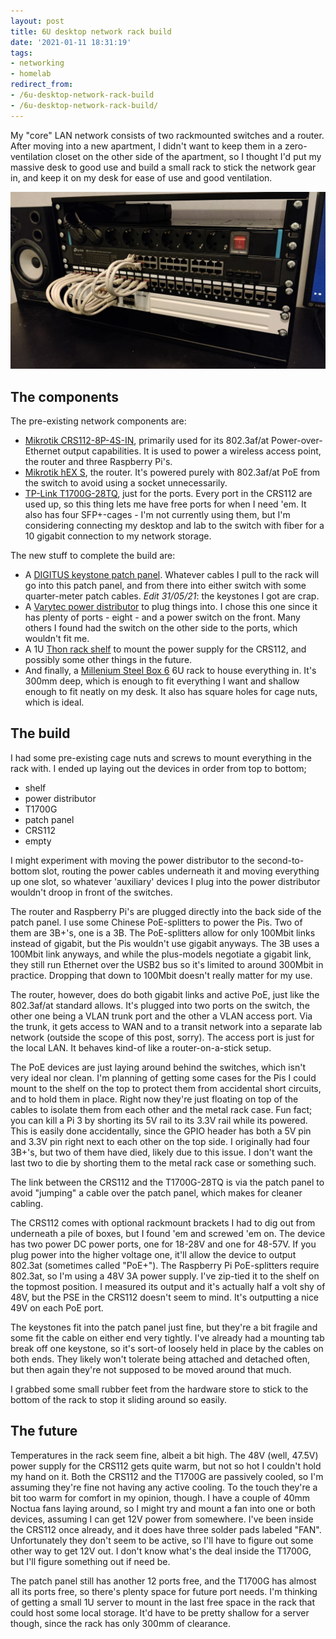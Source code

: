 ```yaml
---
layout: post
title: 6U desktop network rack build
date: '2021-01-11 18:31:19'
tags:
- networking
- homelab
redirect_from:
- /6u-desktop-network-rack-build
- /6u-desktop-network-rack-build/
---
```


My "core" LAN network consists of two rackmounted switches and a router. After moving into a new apartment, I didn't want to keep them in a zero-ventilation closet on the other side of the apartment, so I thought I'd put my massive desk to good use and build a small rack to stick the network gear in, and keep it on my desk for ease of use and good ventilation.

![The finished rack](/assets/2021/01/desktop-rack.jpg)

## The components

The pre-existing network components are:

- [Mikrotik CRS112-8P-4S-IN](https://mikrotik.com/product/crs112_8p_4s_in), primarily used for its 802.3af/at Power-over-Ethernet output capabilities. It is used to power a wireless access point, the router and three Raspberry Pi's.
- [Mikrotik hEX S](https://mikrotik.com/product/hex_s), the router. It's powered purely with 802.3af/at PoE from the switch to avoid using a socket unnecessarily.
- [TP-Link T1700G-28TQ](https://www.tp-link.com/us/business-networking/smart-switch/t1700g-28tq/), just for the ports. Every port in the CRS112 are used up, so this thing lets me have free ports for when I need 'em. It also has four SFP+-cages - I'm not currently using them, but I'm considering connecting my desktop and lab to the switch with fiber for a 10 gigabit connection to my network storage.

The new stuff to complete the build are:

- A [DIGITUS keystone patch panel](https://www.amazon.de/gp/product/B004C0V29W). Whatever cables I pull to the rack will go into this patch panel, and from there into either switch with some quarter-meter patch cables. _Edit 31/05/21_: the keystones I got are crap.
- A [Varytec power distributor](https://www.thomann.de/gb/varytec_power_distribution_panel_8x_sc.htm) to plug things into. I chose this one since it has plenty of ports - eight - and a power switch on the front. Many others I found had the switch on the other side to the ports, which wouldn't fit me.
- A 1U [Thon rack shelf](https://www.thomann.de/gb/thon_rackwanne_1he.htm) to mount the power supply for the CRS112, and possibly some other things in the future.
- And finally, a [Millenium Steel Box 6](https://www.thomann.de/gb/millenium_steel_box_6.htm) 6U rack to house everything in. It's 300mm deep, which is enough to fit everything I want and shallow enough to fit neatly on my desk. It also has square holes for cage nuts, which is ideal.

## The build

I had some pre-existing cage nuts and screws to mount everything in the rack with. I ended up laying out the devices in order from top to bottom;

- shelf
- power distributor
- T1700G
- patch panel
- CRS112
- empty

I might experiment with moving the power distributor to the second-to-bottom slot, routing the power cables underneath it and moving everything up one slot, so whatever 'auxiliary' devices I plug into the power distributor wouldn't droop in front of the switches.

The router and Raspberry Pi's are plugged directly into the back side of the patch panel. I use some Chinese PoE-splitters to power the Pis. Two of them are 3B+'s, one is a 3B. The PoE-splitters allow for only 100Mbit links instead of gigabit, but the Pis wouldn't use gigabit anyways. The 3B uses a 100Mbit link anyways, and while the plus-models negotiate a gigabit link, they still run Ethernet over the USB2 bus so it's limited to around 300Mbit in practice. Dropping that down to 100Mbit doesn't really matter for my use.

The router, however, does do both gigabit links and active PoE, just like the 802.3af/at standard allows. It's plugged into two ports on the switch, the other one being a VLAN trunk port and the other a VLAN access port. Via the trunk, it gets access to WAN and to a transit network into a separate lab network (outside the scope of this post, sorry). The access port is just for the local LAN. It behaves kind-of like a router-on-a-stick setup.

The PoE devices are just laying around behind the switches, which isn't very ideal nor clean. I'm planning of getting some cases for the Pis I could mount to the shelf on the top to protect them from accidental short circuits, and to hold them in place. Right now they're just floating on top of the cables to isolate them from each other and the metal rack case. Fun fact; you can kill a Pi 3 by shorting its 5V rail to its 3.3V rail while its powered. This is easily done accidentally, since the GPIO header has both a 5V pin and 3.3V pin right next to each other on the top side. I originally had four 3B+'s, but two of them have died, likely due to this issue. I don't want the last two to die by shorting them to the metal rack case or something such.

The link between the CRS112 and the T1700G-28TQ is via the patch panel to avoid "jumping" a cable over the patch panel, which makes for cleaner cabling.

The CRS112 comes with optional rackmount brackets I had to dig out from underneath a pile of boxes, but I found 'em and screwed 'em on. The device has two power DC power ports, one for 18-28V and one for 48-57V. If you plug power into the higher voltage one, it'll allow the device to output 802.3at (sometimes called "PoE+"). The Raspberry Pi PoE-splitters require 802.3at, so I'm using a 48V 3A power supply. I've zip-tied it to the shelf on the topmost position. I measured its output and it's actually half a volt shy of 48V, but the PSE in the CRS112 doesn't seem to mind. It's outputting a nice 49V on each PoE port.

The keystones fit into the patch panel just fine, but they're a bit fragile and some fit the cable on either end very tightly. I've already had a mounting tab break off one keystone, so it's sort-of loosely held in place by the cables on both ends. They likely won't tolerate being attached and detached often, but then again they're not supposed to be moved around that much.

I grabbed some small rubber feet from the hardware store to stick to the bottom of the rack to stop it sliding around so easily.

## The future

Temperatures in the rack seem fine, albeit a bit high. The 48V (well, 47.5V) power supply for the CRS112 gets quite warm, but not so hot I couldn't hold my hand on it. Both the CRS112 and the T1700G are passively cooled, so I'm assuming they're fine not having any active cooling. To the touch they're a bit too warm for comfort in my opinion, though. I have a couple of 40mm Noctua fans laying around, so I might try and mount a fan into one or both devices, assuming I can get 12V power from somewhere. I've been inside the CRS112 once already, and it does have three solder pads labeled "FAN". Unfortunately they don't seem to be active, so I'll have to figure out some other way to get 12V out. I don't know what's the deal inside the T1700G, but I'll figure something out if need be.

The patch panel still has another 12 ports free, and the T1700G has almost all its ports free, so there's plenty space for future port needs. I'm thinking of getting a small 1U server to mount in the last free space in the rack that could host some local storage. It'd have to be pretty shallow for a server though, since the rack has only 300mm of clearance.

